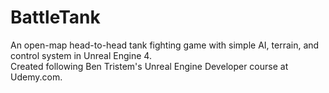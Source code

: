 # BattleTank
An open-map head-to-head tank fighting game with simple AI, terrain, and control system in Unreal Engine 4.  
Created following Ben Tristem's Unreal Engine Developer course at Udemy.com.
